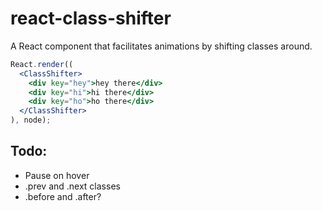 react-class-shifter
===================

A React component that facilitates animations by shifting classes around.


```jsx
React.render((
  <ClassShifter>
    <div key="hey">hey there</div>
    <div key="hi">hi there</div>
    <div key="ho">ho there</div>
  </ClassShifter>
), node);
```


## Todo:

- Pause on hover
- .prev and .next classes
- .before and .after?
